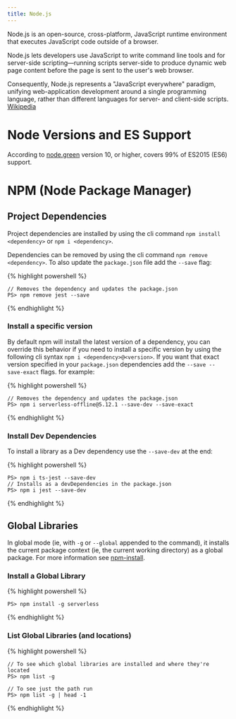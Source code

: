 ```yaml
---
title: Node.js
---
```


Node.js is an open-source, cross-platform, JavaScript runtime environment that executes JavaScript code outside of a browser. 

Node.js lets developers use JavaScript to write command line tools and for server-side scripting—running scripts server-side to produce dynamic web page content before the page is sent to the user's web browser. 

Consequently, Node.js represents a "JavaScript everywhere" paradigm, unifying web-application development around a single programming language, rather than different languages for server- and client-side scripts. [Wikipedia](https://en.wikipedia.org/wiki/Node.js)

# Node Versions and ES Support

According to [node.green](https://node.green/) version 10, or higher, covers 99%  of ES2015 (ES6) support.

# NPM (Node Package Manager)

## Project Dependencies

Project dependencies are installed by using the cli command `npm install <dependency>` or `npm i <dependency>`.

Dependencies can be removed by using the cli command `npm remove <dependency>`. To also update the `package.json` file add the `--save` flag:

{% highlight powershell %}

    // Removes the dependency and updates the package.json
    PS> npm remove jest --save
{% endhighlight %}

### Install a specific version

By default npm will install the latest version of a dependency, you can override this behavior if you need to install a specific version by using the following cli syntax `npm i <dependency>@<version>`. If you want that exact version specified in your `package.json` dependencies add the `--save --save-exact` flags. for example:

{% highlight powershell %}

    // Removes the dependency and updates the package.json
    PS> npm i serverless-offline@5.12.1 --save-dev --save-exact
{% endhighlight %}

### Install Dev Dependencies

To install a library as a Dev dependency use the `--save-dev` at the end:

{% highlight powershell %}

    PS> npm i ts-jest --save-dev
    // Installs as a devDependencies in the package.json
    PS> npm i jest --save-dev
   
{% endhighlight %}

## Global Libraries

In global mode (ie, with `-g` or `--global` appended to the command), it installs the current package context (ie, the current working directory) as a global package. For more information see [npm-install](https://docs.npmjs.com/cli/install).

### Install a Global Library

{% highlight powershell %}

    PS> npm install -g serverless
   
{% endhighlight %}

### List Global Libraries (and locations)

{% highlight powershell %}

    // To see which global libraries are installed and where they're located
    PS> npm list -g

    // To see just the path run
    PS> npm list -g | head -1
{% endhighlight %}

